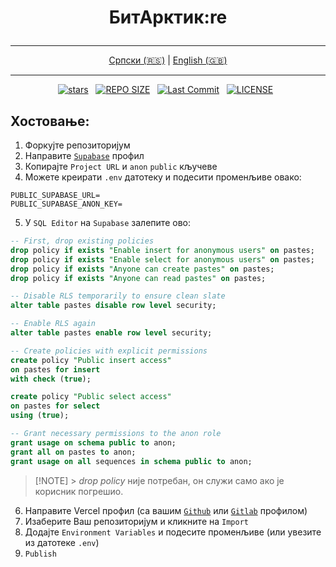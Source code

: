 # <p align="center">БитАрктик:re</p>

<div align="center">

---

[Српски (🇷🇸)](README.md) | [English (🇬🇧)](README-en.md)

---

</div>

<div align="center">
<p>
<a href="https://github.com/crnobog69/bitarctic/stargazers"><img src="https://img.shields.io/github/stars/crnobog69/bitarctic?style=for-the-badge&logo=starship&color=C9CBFF&logoColor=C9CBFF&labelColor=302D41" alt="stars"></a>&nbsp;&nbsp;
<a href="https://github.com/crnobog69/bitarctic/"><img src="https://img.shields.io/github/repo-size/crnobog69/bitarctic?style=for-the-badge&logo=linux&logoColor=f9e2af&label=Size&labelColor=302D41&color=f9e2af" alt="REPO SIZE"></a>&nbsp;&nbsp;
<a href="https://github.com/crnobog69/bitarctic/commits/main/"><img src="https://img.shields.io/github/last-commit/crnobog69/bitarctic?style=for-the-badge&logo=github&logoColor=eba0ac&label=Last%20Commit&labelColor=302D41&color=eba0ac" alt="Last Commit"></a>&nbsp;&nbsp;
<a href="https://github.com/crnobog69/bitarctic/LICENSE"><img src="https://img.shields.io/github/license/crnobog69/bitarctic?style=for-the-badge&logo=&color=CBA6F7&logoColor=CBA6F7&labelColor=302D41" alt="LICENSE"></a>&nbsp;&nbsp;
</p>
</div>

## Хостовање:

1. Форкујте репозиторијум
2. Направите [`Supabase`](https://supabase.com/) профил
3. Копирајте `Project URL` и `anon` `public` кључеве
4. Можете креирати `.env` датотеку и подесити променљиве овако:

```text
PUBLIC_SUPABASE_URL=
PUBLIC_SUPABASE_ANON_KEY=
```

5. У `SQL Editor` на `Supabase` залепите ово:

```sql
-- First, drop existing policies
drop policy if exists "Enable insert for anonymous users" on pastes;
drop policy if exists "Enable select for anonymous users" on pastes;
drop policy if exists "Anyone can create pastes" on pastes;
drop policy if exists "Anyone can read pastes" on pastes;

-- Disable RLS temporarily to ensure clean slate
alter table pastes disable row level security;

-- Enable RLS again
alter table pastes enable row level security;

-- Create policies with explicit permissions
create policy "Public insert access"
on pastes for insert
with check (true);

create policy "Public select access"
on pastes for select
using (true);

-- Grant necessary permissions to the anon role
grant usage on schema public to anon;
grant all on pastes to anon;
grant usage on all sequences in schema public to anon;
```

> [!NOTE] > _drop policy_ није потребан, он служи само ако је корисник погрешио.

6. Направите Vercel профил (са вашим [`Github`](https://github.com/) или [`Gitlab`](https://gitlab.com/) профилом)
7. Изаберите Ваш репозиторијум и кликните на `Import`
8. Додајте `Environment Variables` и подесите променљиве (или увезите из датотеке `.env`)
9. `Publish`
